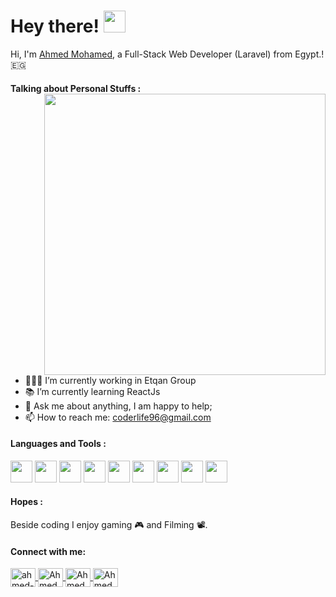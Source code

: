 # Hey there! <img src="https://user-images.githubusercontent.com/104586874/216033960-6bf3669d-095b-480f-992b-43ed9cb7802e.gif" width="35">

Hi, I'm [Ahmed Mohamed](https://3mms.net/public/portfolio), a Full-Stack Web Developer (Laravel) from Egypt.! 🇪🇬
 
#### Talking about Personal Stuffs : <img align="right" src="https://user-images.githubusercontent.com/104586874/216030646-aacf7d8d-2aad-4e96-8063-f041b0859b27.gif" width="450">

* 👨🏽‍💻 I’m currently working in Etqan Group
* 📚 I’m currently learning ReactJs
* :speech_balloon: Ask me about anything, I am happy to help;
* :mailbox: How to reach me: coderlife96@gmail.com


#### Languages and Tools : 

<img src="https://user-images.githubusercontent.com/104586874/216043013-89515f08-2f10-40d7-9ede-11fc29f14e0a.svg" width="35"> <img src="https://user-images.githubusercontent.com/104586874/216048368-809439b7-5353-43aa-abb0-7e7f7b73bf49.svg" width="35"> <img src="https://user-images.githubusercontent.com/104586874/216048549-f4159647-12a0-4ce2-871a-828136233d19.svg" width="35"> <img src="https://user-images.githubusercontent.com/104586874/216048917-fb0150e4-d0d0-41e0-a8af-f4ecce1ed389.png" width="35"> <img src="https://user-images.githubusercontent.com/104586874/216048751-20ee1bfc-83c4-45be-b42d-274b3deffc49.svg" width="35"> <img src="https://user-images.githubusercontent.com/104586874/216048593-655cfac2-4970-4f0d-a125-c19265f1b86e.svg" width="35"> <img src="https://user-images.githubusercontent.com/104586874/216048795-42e2ada4-94f4-441b-9ca1-54b5cfbf3a08.svg" width="35"> <img src="https://user-images.githubusercontent.com/104586874/216049009-ad8de456-04c6-4b9e-b59a-c0187d92d7c2.png" width="35"> <img src="https://user-images.githubusercontent.com/104586874/216048703-84c7568c-f503-4ead-b052-c2f98d953e99.svg" width="35">

#### Hopes :
Beside coding I enjoy gaming 🎮 and Filming 📽.           

#### Connect with me:
<p align="left">
<a href="https://www.linkedin.com/in/ahmed-mohamed-36720518b" target="blank">
  <img align="center" src="https://raw.githubusercontent.com/rahuldkjain/github-profile-readme-generator/master/src/images/icons/Social/linked-in-alt.svg" alt="ahmed-mohamed" height="30" width="40" />
</a>
<a href="https://www.facebook.com/ahmed.elhwary2" target="blank">
  <img align="center" src="https://raw.githubusercontent.com/rahuldkjain/github-profile-readme-generator/master/src/images/icons/Social/facebook.svg" alt="Ahmed Mohamed" height="30" width="40" />
</a>
<a href="https://instagram.com/ahmed_mohamed0990" target="blank">
  <img align="center" src="https://raw.githubusercontent.com/rahuldkjain/github-profile-readme-generator/master/src/images/icons/Social/instagram.svg" alt="Ahmed_mohamed" height="30" width="40" />
</a>
<a href="mailto:coderlif96@gmail.com" target="blank">
  <img align="center" src="https://upload.wikimedia.org/wikipedia/commons/thumb/7/7e/Gmail_icon_%282020%29.svg/2560px-Gmail_icon_%282020%29.svg.png" alt="Ahmed_mohamed" height="30" width="40" />
</a>
</p>


<!--
**AhmedMohameed96/AhmedMohameed96** is a ✨ _special_ ✨ repository because its `README.md` (this file) appears on your GitHub profile.

Here are some ideas to get you started:

- 🔭 I’m currently working on ...
- 🌱 I’m currently learning ...
- 👯 I’m looking to collaborate on ...
- 🤔 I’m looking for help with ...
- 💬 Ask me about ...
- 📫 How to reach me: ...
- 😄 Pronouns: ...
- ⚡ Fun fact: ...
-->
